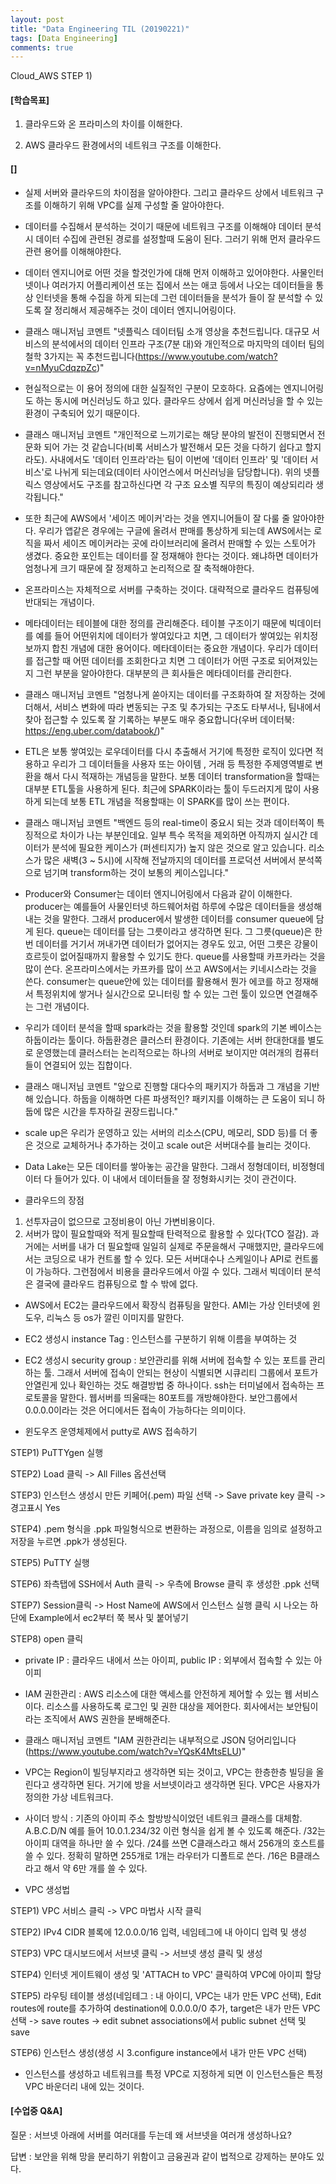```yaml
---
layout: post
title: "Data Engineering TIL (20190221)"
tags: [Data Engineering]
comments: true
---
```



Cloud_AWS STEP 1)


#### [학습목표]

1) 클라우드와 온 프라미스의 차이를 이해한다.

2) AWS 클라우드 환경에서의 네트워크 구조를 이해한다.


#### []

- 실제 서버와 클라우드의 차이점을 알아야한다. 그리고 클라우드 상에서 네트워크 구조를 이해하기 위해 VPC를 실제 구성할 줄 알아야한다.


- 데이터를 수집해서 분석하는 것이기 때문에 네트워크 구조를 이해해야 데이터 분석 시 데이터 수집에 관련된 경로를 설정할때 도움이 된다. 그러기 위해 먼저 클라우드 관련 용어를 이해해야한다. 


- 데이터 엔지니어로 어떤 것을 할것인가에 대해 먼저 이해하고 있어야한다. 사물인터넷이나 여러가지 어플리케이션 또는 집에서 쓰는 애코 등에서 나오는 데이터들을 통상 인터넷을 통해 수집을 하게 되는데 그런 데이터들을 분석가 들이 잘 분석할 수 있도록 잘 정리해서 제공해주는 것이 데이터 엔지니어링이다.


- 클래스 매니저님 코멘트 "넷플릭스 데이터팀 소개 영상을 추천드립니다. 대규모 서비스의 분석에서의 데이터 인프라 구조(7분 대)와 개인적으로 마지막의 데이터 팀의 철학 3가지는 꼭 추천드립니다(https://www.youtube.com/watch?v=nMyuCdqzpZc)"


- 현실적으로는 이 용어 정의에 대한 실질적인 구분이 모호하다. 요즘에는 엔지니어링도 하는 동시에 머신러닝도 하고 있다. 클라우드 상에서 쉽게 머신러닝을 할 수 있는 환경이 구축되어 있기 때문이다.


- 클래스 매니저님 코멘트 "개인적으로 느끼기로는 해당 분야의 발전이 진행되면서 전문화 되어 가는 것 같습니다(비록 서비스가 발전해서 모든 것을 다하기 쉽다고 할지라도). 사내에서도 '데이터 인프라'라는 팀이 이번에 '데이터 인프라' 및 '데이터 서비스'로 나뉘게 되는데요(데이터 사이언스에서 머신러닝을 담당합니다). 위의 넷플릭스 영상에서도 구조를 참고하신다면 각 구조 요소별 직무의 특징이 예상되리라 생각됩니다."


- 또한 최근에 AWS에서 '세이즈 메이커'라는 것을 엔지니어들이 잘 다룰 줄 알아야한다. 우리가 앱같은 경우에는 구글에 올려서 판매를 통상하게 되는데 AWS에서는 로직을 짜서 세이즈 메이커라는 곳에 라이브러리에 올려서 판매할 수 있는 스토어가 생겼다. 중요한 포인트는 데이터를 잘 정재해야 한다는 것이다. 왜냐하면 데이터가 엄청나게 크기 때문에 잘 정제하고 논리적으로 잘 축적해야한다.
	

- 온프라미스는 자체적으로 서버를 구축하는 것이다. 대략적으로 클라우드 컴퓨팅에 반대되는 개념이다. 


- 메타데이터는 테이블에 대한 정의를 관리해준다. 테이블 구조이기 때문에 빅데이터를 예를 들어 어떤위치에 데이터가 쌓여있다고 치면, 그 데이터가 쌓여있는 위치정보까지 합친 개념에 대한 용어이다. 메타데이터는 중요한 개념이다. 우리가 데이터를 접근할 때 어떤 데이터를 조회한다고 치면 그 데이터가 어떤 구조로 되어져있는지 그런 부분을 알아야한다. 대부분의 큰 회사들은 메타데이터를 관리한다. 


- 클래스 매니저님 코멘트 "엄청나게 쏟아지는 데이터를 구조화하여 잘 저장하는 것에 더해서, 서비스 변화에 따라 변동되는 구조 및 추가되는 구조도 타부서나, 팀내에서 찾아 접근할 수 있도록 잘 기록하는 부분도 매우 중요합니다(우버 데이터북: https://eng.uber.com/databook/)"


- ETL은 보통 쌓여있는 로우데이터를 다시 추출해서 거기에 특정한 로직이 있다면 적용하고 우리가 그 데이터들을 사용자 또는 아이템 , 거래 등 특정한 주제영역별로 변환을 해서 다시 적재하는 개념등을 말한다. 보통 데이터 transformation을 할때는 대부분 ETL툴을 사용하게 된다. 최근에 SPARK이라는 툴이 두드러지게 많이 사용하게 되는데 보통 ETL 개념을 적용할때는 이 SPARK를 많이 쓰는 편이다. 


- 클래스 매니저님 코멘트 "백엔드 등의 real-time이 중요시 되는 것과 데이터쪽이 특징적으로 차이가 나는 부분인데요. 일부 특수 목적을 제외하면 아직까지 실시간 데이터가 분석에 필요한 케이스가 (퍼센티지가) 높지 않은 것으로 알고 있습니다. 리소스가 많은 새벽(3 ~ 5시)에 시작해 전날까지의 데이터를 프로덕션 서버에서 분석쪽으로 넘기며 transform하는 것이 보통의 케이스입니다."


- Producer와 Consumer는 데이터 엔지니어링에서 다음과 같이 이해한다. producer는 예를들어 사물인터넷 하드웨어처럼 하루에 수많은 데이터들을 생성해내는 것을 말한다. 그래서 producer에서 발생한 데이터를 consumer queue에 담게 된다. queue는 데이터를 담는 그릇이라고 생각하면 된다. 그 그릇(queue)은 한번 데이터를 거기서 꺼내가면 데이터가 없어지는 경우도 있고, 어떤 그릇은 강물이 흐르듯이 없어질때까지 활용할 수 있기도 한다. queue를 사용할때 카프카라는 것을 많이 쓴다. 온프라미스에서는 카프카를 많이 쓰고 AWS에서는 키네시스라는 것을 쓴다. consumer는 queue안에 있는 데이터를 활용해서 뭔가 에코를 하고 정재해서 특정위치에 쌓거나 실시간으로 모니터링 할 수 있는 그런 툴이 있으면 연결해주는 그런 개념이다.


- 우리가 데이터 분석을 할때 spark라는 것을 활용할 것인데 spark의 기본 베이스는 하둡이라는 툴이다. 하둡환경은 클러스터 환경이다. 기존에는 서버 한대한대를 별도로 운영했는데 클러스터는 논리적으로는 하나의 서버로 보이지만 여러개의 컴퓨터들이 연결되어 있는 집합이다.


- 클래스 매니저님 코멘트 "앞으로 진행할 대다수의 패키지가 하둡과 그 개념을 기반해 있습니다. 하둡을 이해하면 다른 파생적인? 패키지를 이해하는 큰 도움이 되니 하둡에 많은 시간을 투자하길 권장드립니다."


- scale up은 우리가 운영하고 있는 서버의 리소스(CPU, 메모리, SDD 등)를 더 좋은 것으로 교체하거나 추가하는 것이고 scale out은 서버대수를 늘리는 것이다.


- Data Lake는 모든 데이터를 쌓아놓는 공간을 말한다. 그래서 정형데이터, 비정형데이터 다 들어가 있다. 이 내에서 데이터들을 잘 정형화시키는 것이 관건이다.


- 클라우드의 장점
1) 선투자금이 없으므로 고정비용이 아닌 가변비용이다.
2) 서버가 많이 필요할때와 적게 필요할때 탄력적으로 활용할 수 있다(TCO 절감). 과거에는 서버를 내가 더 필요할때 일일히 실제로 주문을해서 구매했지만, 클라우드에서는 코딩으로 내가 컨트롤 할 수 있다. 모든 서버대수나 스케일이나 API로 컨트롤이 가능하다. 그런점에서 비용을 클라우드에서 아낄 수 있다.  그래서 빅데이터 분석은 결국에 클라우드 컴퓨팅으로 할 수 밖에 없다.


- AWS에서 EC2는 클라우드에서 확장식 컴퓨팅을 말한다. AMI는 가상 인터넷에 윈도우, 리눅스 등 os가 깔린 이미지를 말한다.


- EC2 생성시 instance Tag : 인스턴스를 구분하기 위해 이름을 부여하는 것


- EC2 생성시 security group : 보안관리를 위해 서버에 접속할 수 있는 포트를 관리하는 툴. 그래서  서버에 접속이 안되는 현상이 식별되면 시큐리티 그룹에서 포트가 안열린게 있나 확인하는 것도 해결방법 중 하나이다. ssh는 터미널에서 접속하는 프로토콜을 말한다. 웹서버를 띄울때는 80포트를 개방해야한다. 보안그룹에서 0.0.0.0이라는 것은 어디에서든 접속이 가능하다는 의미이다. 


- 윈도우즈 운영체제에서 putty로 AWS 접속하기

STEP1) PuTTYgen 실행

STEP2) Load 클릭 -> All Filles 옵션선택

STEP3) 인스턴스 생성시 만든 키페어(.pem) 파일 선택 -> Save private key 클릭 -> 경고표시 Yes

STEP4) .pem 형식을 .ppk 파일형식으로 변환하는 과정으로, 이름을 임의로 설정하고 저장을 누르면 .ppk가 생성된다.

STEP5) PuTTY 실행

STEP6) 좌측탭에 SSH에서 Auth 클릭 -> 우측에 Browse 클릭 후 생성한 .ppk 선택

STEP7) Session클릭 -> Host Name에 AWS에서 인스턴스 실행 클릭 시 나오는 하단에 Example에서 ec2부터 쭉 복사 및 붙어넣기

STEP8) open 클릭


- private IP : 클라우드 내에서 쓰는 아이피, public IP : 외부에서 접속할 수 있는 아이피


- IAM 권한관리 : AWS 리소스에 대한 액세스를 안전하게 제어할 수 있는 웹 서비스이다. 리소스를 사용하도록 로그인 및 권한 대상을 제어한다. 회사에서는 보안팀이라는 조직에서 AWS 권한을 분배해준다.


- 클래스 매니저님 코멘트 "IAM 권한관리는 내부적으로 JSON 덩어리입니다(https://www.youtube.com/watch?v=YQsK4MtsELU)"


- VPC는 Region이 빌딩부지라고 생각하면 되는 것이고, VPC는 한층한층 빌딩을 올린다고 생각하면 된다. 거기에 방을 서브넷이라고 생각하면 된다. VPC은 사용자가 정의한 가상 네트워크다.


- 사이더 방식 : 기존의 아이피 주소 할방방식이었던 네트워크 클래스를 대체함. A.B.C.D/N 예를 들어 10.0.1.234/32 이런 형식을 쉽게 볼 수 있도록 해준다. /32는 아이피 대역을 하나만 쓸 수 있다. /24를 쓰면 C클래스라고 해서 256개의 호스트를 쓸 수 있다. 정확히 말하면 255개로 1개는 라우터가 디폴트로 쓴다. /16은 B클래스라고 해서 약 6만 개를 쓸 수 있다. 


- VPC 생성법

STEP1) VPC 서비스 클릭 -> VPC 마법사 시작 클릭

STEP2) IPv4 CIDR 블록에 12.0.0.0/16 입력, 네임테그에 내 아이디 입력 및 생성

STEP3) VPC 대시보드에서 서브넷 클릭 -> 서브넷 생성 클릭 및 생성

STEP4) 인터넷 게이트웨이 생성 및 'ATTACH to VPC' 클릭하여 VPC에 아이피 할당

STEP5) 라우팅 테이블 생성(네임테그 : 내 아이디, VPC는 내가 만든 VPC 선택), Edit routes에 route를 추가하여 destination에 0.0.0.0/0 추가, target은 내가 만든 VPC 선택 -> save routes -> edit subnet associations에서 public subnet 선택 및 save

STEP6) 인스턴스 생성(생성 시 3.configure instance에서 내가 만든 VPC 선택)


- 인스턴스를 생성하고 네트워크를 특정 VPC로 지정하게 되면 이 인스턴스들은 특정 VPC 바운더리 내에 있는 것이다. 

#### [수업중 Q&A]

질문 : 서브넷 아래에 서버를 여러대를 두는데 왜 서브넷을 여러개 생성하나요?

답변 : 보안을 위해 망을 분리하기 위함이고 금융권과 같이 법적으로 강제하는 분야도 있다. 
